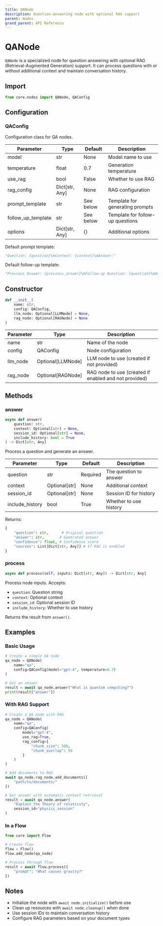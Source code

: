 ```yaml
---
title: QANode
description: Question-answering node with optional RAG support
parent: Nodes
grand_parent: API Reference
---
```


# QANode

`QANode` is a specialized node for question answering with optional RAG (Retrieval-Augmented Generation) support. It can process questions with or without additional context and maintain conversation history.

## Import

```python
from core.nodes import QANode, QAConfig
```

## Configuration

### QAConfig

Configuration class for QA nodes.

| Parameter | Type | Default | Description |
|-----------|------|---------|-------------|
| model | str | None | Model name to use |
| temperature | float | 0.7 | Generation temperature |
| use_rag | bool | False | Whether to use RAG |
| rag_config | Dict[str, Any] | None | RAG configuration |
| prompt_template | str | See below | Template for generating prompts |
| follow_up_template | str | See below | Template for follow-up questions |
| options | Dict[str, Any] | {} | Additional options |

Default prompt template:
```python
"Question: {question}\nContext: {context}\nAnswer:"
```

Default follow-up template:
```python
"Previous Answer: {previous_answer}\nFollow-up Question: {question}\nAnswer:"
```

## Constructor

```python
def __init__(
    name: str, 
    config: QAConfig,
    llm_node: Optional[LLMNode] = None,
    rag_node: Optional[RAGNode] = None
)
```

| Parameter | Type | Description |
|-----------|------|-------------|
| name | str | Name of the node |
| config | QAConfig | Node configuration |
| llm_node | Optional[LLMNode] | LLM node to use (created if not provided) |
| rag_node | Optional[RAGNode] | RAG node to use (created if enabled and not provided) |

## Methods

### answer

```python
async def answer(
    question: str,
    context: Optional[str] = None,
    session_id: Optional[str] = None,
    include_history: bool = True
) -> Dict[str, Any]
```

Process a question and generate an answer.

| Parameter | Type | Default | Description |
|-----------|------|---------|-------------|
| question | str | Required | The question to answer |
| context | Optional[str] | None | Additional context |
| session_id | Optional[str] | None | Session ID for history |
| include_history | bool | True | Whether to use history |

Returns:
```python
{
    "question": str,      # Original question
    "answer": str,       # Generated answer
    "confidence": float, # Confidence score
    "sources": List[Dict[str, Any]] # If RAG is enabled
}
```

### process

```python
async def process(self, inputs: Dict[str, Any]) -> Dict[str, Any]
```

Process node inputs. Accepts:
- `question`: Question string
- `context`: Optional context
- `session_id`: Optional session ID
- `include_history`: Whether to use history

Returns the result from `answer()`.

## Examples

### Basic Usage

```python 
# Create a simple QA node
qa_node = QANode(
    name="qa",
    config=QAConfig(model="gpt-4", temperature=0.7)
)

# Get an answer
result = await qa_node.answer("What is quantum computing?")
print(result["answer"])
```

### With RAG Support

```python
# Create a QA node with RAG
qa_node = QANode(
    name="qa",
    config=QAConfig(
        model="gpt-4",
        use_rag=True,
        rag_config={
            "chunk_size": 500,
            "chunk_overlap": 50
        }
    )
)

# Add documents to RAG
await qa_node.rag_node.add_documents([
    "path/to/documents/"
])

# Get answer with automatic context retrieval
result = await qa_node.answer(
    "Explain the theory of relativity",
    session_id="physics_session"
)
```

### In a Flow

```python
from core import Flow

# Create flow
flow = Flow()
flow.add_node(qa_node)

# Process through flow
result = await flow.process({
    "prompt": "What causes gravity?"
})
```

## Notes

- Initialize the node with `await node.initialize()` before use
- Clean up resources with `await node.cleanup()` when done
- Use session IDs to maintain conversation history
- Configure RAG parameters based on your document types